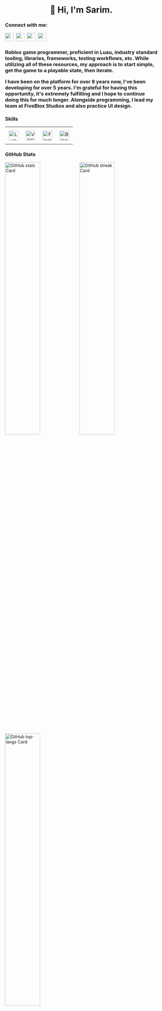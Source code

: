 
<div id="toc">
  <ul align="center" style="list-style: none">
    <summary>
      <h1>
        👋 Hi, I'm Sarim.
      </h1>
    </summary>
  </ul>
</div>

**<h3 align="left">Connect with me:</h3>** 
<p align="left"><a href="https://www.linkedin.com/in/devsarim" target="_blank"><img src="https://img.shields.io/badge/LinkedIn-0077B5?style=for-the-badge&logo=linkedin&logoColor=white" height="28" style="margin-right: 4px"></a> <a href="https://twitter.com/devsarim" target="_blank"><img src="https://img.shields.io/badge/Twitter-000000?style=for-the-badge&logo=X&logoColor=white" height="28" style="margin-right: 4px"></a> <a href="https://www.youtube.com/@devsarim" target="_blank"><img src="https://img.shields.io/badge/YouTube-FF0000?style=for-the-badge&logo=youtube&logoColor=white" height="28" style="margin-right: 4px"></a> <a href="devsarim.work@gmail.com" target="_blank"><img src="https://img.shields.io/badge/Gmail-D14836?style=for-the-badge&logo=gmail&logoColor=white" height="28" style="margin-right: 4px"></a></p>

 <h3 align="left">Roblox game programmer, proficient in Luau, industry standard tooling, libraries, frameworks, testing workflows, etc. While utilizing all of these resources, my approach is to start simple, get the game to a playable state, then iterate.

I have been on the platform for over 8 years now, I've been developing for over 5 years. I'm grateful for having this opportunity, it's extremely fulfilling and I hope to continue doing this for much longer. Alongside programming, I lead my team at FiveBlox Studios and also practice UI design.</h3>

 **<h3 align="left">Skills</h3>**

<table style="width: 100%; border: 0px solid white;"><tr><td style="text-align: center; border: 0px; padding: 12px;"><img src="https://cdn.jsdelivr.net/gh/devicons/devicon/icons/lua/lua-plain.svg" height="32" alt="Lua"/></td><td style="text-align: center; border: 0px; padding: 12px;"><img src="https://cdn.jsdelivr.net/gh/devicons/devicon@latest/icons/vscode/vscode-original.svg" height="32" alt="VSCode"/></td><td style="text-align: center; border: 0px; padding: 12px;"><img src="https://cdn.jsdelivr.net/gh/devicons/devicon@latest/icons/figma/figma-original.svg" height="32" alt="Figma"/></td><td style="text-align: center; border: 0px; padding: 12px;"><img src="https://cdn.jsdelivr.net/gh/devicons/devicon@latest/icons/blender/blender-original.svg" height="32" alt="Blender"/></td></table>

 **<h3 align="left">GitHub Stats</h3>**

<p align="left">
  <img width="48%" src="https://github-readme-stats.vercel.app/api?username=devsarim&theme=react&hide_title=false&hide_rank=false&show_icons=false&include_all_commits=false&count_private=true&line_height=23" alt="GitHub stats Card" />
  <img width="48%" src="https://streak-stats.demolab.com/?user=devsarim&theme=react&hide_border=false&date_format=M+j%5B%2C+Y%5D&mode=daily&hide_total_contributions=false&hide_current_streak=false&hide_longest_streak=false&card_height=200" alt="GitHub streak Card" />
</p>

<p align="left">
  <img width="48%" src="https://github-readme-stats.vercel.app/api/top-langs?username=devsarim&theme=react&hide_title=false&layout=compact&langs_count=6&hide_progress=false&card_width=400" alt="GitHub top-langs Card" />
</p>

